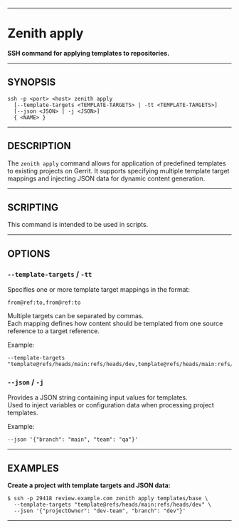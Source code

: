 ***

# Zenith apply

**SSH command for applying templates to repositories.**

***

## SYNOPSIS

```
ssh -p <port> <host> zenith apply
  [--template-targets <TEMPLATE-TARGETS> | -tt <TEMPLATE-TARGETS>]
  [--json <JSON> | -j <JSON>]
  { <NAME> }
```

***

## DESCRIPTION

The `zenith apply` command allows for application of predefined templates to existing projects on Gerrit.
It supports specifying multiple template target mappings and injecting JSON data for dynamic content generation.

***

## SCRIPTING

This command is intended to be used in scripts.

***

## OPTIONS

### `--template-targets` / `-tt`
Specifies one or more template target mappings in the format:
```
from@ref:to,from@ref:to
```
Multiple targets can be separated by commas.  
Each mapping defines how content should be templated from one source reference to a target reference.

Example:
```
--template-targets "template@refs/heads/main:refs/heads/dev,template@refs/heads/main:refs/heads/test"
```

### `--json` / `-j`
Provides a JSON string containing input values for templates.  
Used to inject variables or configuration data when processing project templates.

Example:
```
--json '{"branch": "main", "team": "qa"}'
```

***

## EXAMPLES

**Create a project with template targets and JSON data:**
```
$ ssh -p 29418 review.example.com zenith apply templates/base \
  --template-targets "template@refs/heads/main:refs/heads/dev" \
  --json '{"projectOwner": "dev-team", "branch": "dev"}'
```
---
